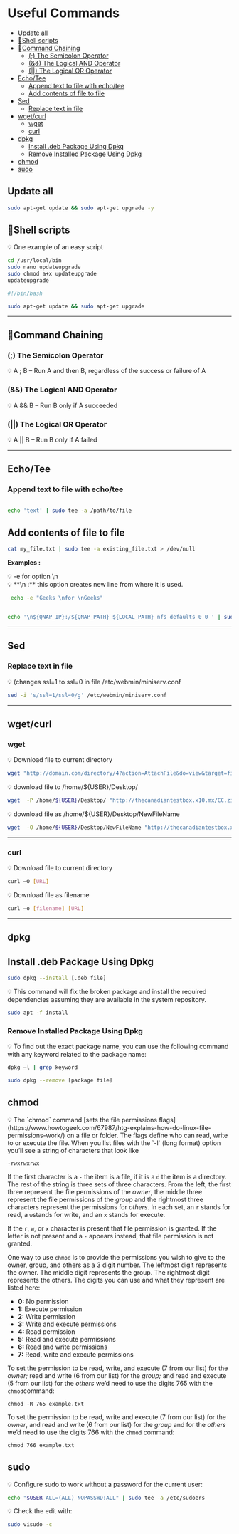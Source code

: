 # Useful Commands <!-- omit in toc -->


- [Update all](#update-all)
- [📝Shell scripts](#shell-scripts)
- [🔗Command Chaining](#command-chaining)
  - [(;) The Semicolon Operator](#-the-semicolon-operator)
  - [(&&) The Logical AND Operator](#-the-logical-and-operator)
  - [(||) The Logical OR Operator](#-the-logical-or-operator)
- [Echo/Tee](#echotee)
  - [Append text to file with echo/tee](#append-text-to-file-with-echotee)
  - [Add contents of file to file](#add-contents-of-file-to-file)
- [Sed](#sed)
  - [Replace text in file](#replace-text-in-file)
- [wget/curl](#wgetcurl)
  - [wget](#wget)
  - [curl](#curl)
- [dpkg](#dpkg)
  - [Install .deb Package Using Dpkg](#install-deb-package-using-dpkg)
  - [Remove Installed Package Using Dpkg](#remove-installed-package-using-dpkg)
- [chmod](#chmod)
- [sudo](#sudo)

## Update all

```bash
sudo apt-get update && sudo apt-get upgrade -y
```

## 📝Shell scripts

<aside>
💡 One example of an easy script

</aside>

```bash
cd /usr/local/bin
sudo nano updateupgrade
sudo chmod a+x updateupgrade
updateupgrade

```

```bash
#!/bin/bash

sudo apt-get update && sudo apt-get upgrade
```

---

## 🔗Command Chaining

### (;) The Semicolon Operator

<aside>
💡 A ; B  – Run A and then B, regardless of the success or failure of A

</aside>

### (&&) The Logical AND Operator

<aside>
💡 A && B  – Run B only if A succeeded

</aside>

### (||) The Logical OR Operator

<aside>
💡 A || B  – Run B only if A failed

</aside>

---

## Echo/Tee

### Append text to file with echo/tee

```bash

echo 'text' | sudo tee -a /path/to/file

```

## Add contents of file to file

```bash
cat my_file.txt | sudo tee -a existing_file.txt > /dev/null
```

**Examples :**

<aside>
💡 -e  for option \n

</aside>

<aside>
💡 **\n :** this option creates new line from where it is used.

</aside>

```bash
 echo -e "Geeks \nfor \nGeeks"
```

```bash

echo '\n${QNAP_IP}:/${QNAP_PATH} ${LOCAL_PATH} nfs defaults 0 0 ' | sudo tee -a /etc/fstab

```


---

## Sed


### Replace text in file

<aside>
💡 (changes ssl=1 to ssl=0 in file /etc/webmin/miniserv.conf

</aside>

```bash
sed -i 's/ssl=1/ssl=0/g' /etc/webmin/miniserv.conf

```

---

## wget/curl

### wget

<aside>
💡 Download file to current directory

</aside>

```bash
wget "http://domain.com/directory/4?action=AttachFile&do=view&target=file.tgz"
```

<aside>
💡 download file to /home/${USER}/Desktop/

</aside>

```bash
wget  -P /home/${USER}/Desktop/ "http://thecanadiantestbox.x10.mx/CC.zip"

```

<aside>
💡 download file as /home/${USER}/Desktop/NewFileName

</aside>

```bash
wget  -O /home/${USER}/Desktop/NewFileName "http://thecanadiantestbox.x10.mx/CC.zip"

```

---

### curl

<aside>
💡 Download file to current directory

</aside>

```bash
curl –O [URL]
```

<aside>
💡 Download file as filename

</aside>

```bash
curl –o [filename] [URL]
```

---

## dpkg

## Install .deb Package Using Dpkg

```bash
sudo dpkg --install [.deb file]
```

<aside>
💡 This command will fix the broken package and install the required dependencies assuming they are available in the system repository.

</aside>

```bash
sudo apt -f install
```

### Remove Installed Package Using Dpkg

<aside>
💡 To find out the exact package name, you can use the following command with any keyword related to the package name:

</aside>

```bash
dpkg –l | grep keyword
```

```bash
sudo dpkg --remove [package file]
```

## chmod

<aside>
💡 The `chmod` command [sets the file permissions flags](https://www.howtogeek.com/67987/htg-explains-how-do-linux-file-permissions-work/) on a file or folder. The flags define who can read, write to or execute the file. When you list files with the `-l` (long format) option you’ll see a string of characters that look like

</aside>

```
-rwxrwxrwx
```

If the first character is a `-` the item is a file, if it is a `d` the item is a directory. The rest of the string is three sets of three characters. From the left, the first three represent the file permissions of the *owner*, the middle three represent the file permissions of the *group* and the rightmost three characters represent the permissions for *others*. In each set, an `r` stands for read, a `w`stands for write, and an `x` stands for execute.

If the `r`, `w`, or `x` character is present that file permission is granted. If the letter is not present and a `-` appears instead, that file permission is not granted.

One way to use `chmod` is to provide the permissions you wish to give to the owner, group, and others as a 3 digit number.  The leftmost digit represents the owner. The middle digit represents the group. The rightmost digit represents the others. The digits you can use and what they represent are listed here:

- **0:** No permission
- **1:** Execute permission
- **2:** Write permission
- **3:** Write and execute permissions
- **4:** Read permission
- **5:** Read and execute permissions
- **6:** Read and write permissions
- **7:** Read, write and execute permissions

To set the permission to be read, write, and execute (7 from our list) for the *owner;* read and write (6 from our list) for the *group;* and read and execute (5 from our list) for the *others* we’d need to use the digits 765 with the `chmod`command:

```
chmod -R 765 example.txt
```

To set the permission to be read, write and execute (7 from our list) for the *owner*, and read and write (6 from our list) for the *group* and for the *others* we’d need to use the digits 766 with the `chmod` command:

```
chmod 766 example.txt
```

## sudo

<aside>
💡 Configure sudo to work without a password for the current user:

</aside>

```bash
echo "$USER ALL=(ALL) NOPASSWD:ALL" | sudo tee -a /etc/sudoers
```

<aside>
💡 Check the edit with:

</aside>

```bash
sudo visudo -c
```